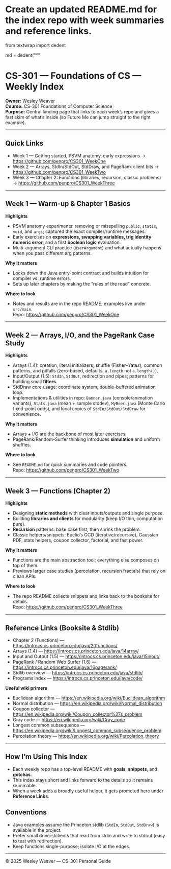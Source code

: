 # Create an updated README.md for the index repo with week summaries and reference links.
from textwrap import dedent

md = dedent("""
# CS-301 — Foundations of CS — Weekly Index

**Owner:** Wesley Weaver  
**Course:** CS-301 Foundations of Computer Science  
**Purpose:** Central landing page that links to each week’s repo and gives a fast skim of what’s inside (so Future Me can jump straight to the right example).

---

## Quick Links
- Week 1 — Getting started, PSVM anatomy, early expressions → <https://github.com/penpro/CS301_WeekOne>
- Week 2 — Arrays, StdIn/StdOut, StdDraw, and PageRank client bits → <https://github.com/penpro/CS301_WeekTwo>
- Week 3 — Chapter 2: Functions (libraries, recursion, classic problems) → <https://github.com/penpro/CS301_WeekThree>

---

## Week 1 — Warm-up & Chapter 1 Basics
**Highlights**
- PSVM anatomy experiments: removing or misspelling `public`, `static`, `void`, and `args`; captured the exact compiler/runtime messages.  
- Early exercises on **expressions, swapping variables, trig identity numeric error**, and a first **boolean logic** evaluation.  
- Multi-argument CLI practice (`UserArgument`) and what actually happens when you pass different arg patterns.

**Why it matters**
- Locks down the Java entry-point contract and builds intuition for compiler vs. runtime errors.
- Sets up later chapters by making the “rules of the road” concrete.

**Where to look**
- Notes and results are in the repo README; examples live under `src/main`.  
Repo: <https://github.com/penpro/CS301_WeekOne>

---

## Week 2 — Arrays, I/O, and the PageRank Case Study
**Highlights**
- Arrays (1.4): creation, literal initializers, shuffle (Fisher–Yates), common patterns, and pitfalls (zero-based, defaults, `a.length` not `a.length()`).  
- Input/Output (1.5): `StdIn`, `StdOut`, redirection and pipes; patterns for building small **filters**.  
- StdDraw core usage: coordinate system, double-buffered animation loop.  
- Implementations & utilities in repo: `Banner.java` (console/animation variants), `Stats.java` (mean + sample stddev), `MyBeer.java` (Monte Carlo fixed-point odds), and local copies of `StdIn/StdOut/StdDraw` for convenience.

**Why it matters**
- Arrays + I/O are the backbone of most later exercises.  
- PageRank/Random-Surfer thinking introduces **simulation** and uniform shuffles.

**Where to look**
- See `README.md` for quick summaries and code pointers.  
Repo: <https://github.com/penpro/CS301_WeekTwo>

---

## Week 3 — Functions (Chapter 2)
**Highlights**
- Designing **static methods** with clear inputs/outputs and single purpose.  
- Building **libraries and clients** for modularity (keep I/O thin, computation pure).  
- **Recursion** patterns: base case first, then shrink the problem.  
- Classic helpers/snippets: Euclid’s GCD (iterative/recursive), Gaussian PDF, stats helpers, coupon collector, factorial, and fast power.

**Why it matters**
- Functions are the main abstraction tool; everything else composes on top of them.  
- Previews larger case studies (percolation, recursion fractals) that rely on clean APIs.

**Where to look**
- The repo README collects snippets and links back to the booksite for details.  
Repo: <https://github.com/penpro/CS301_WeekThree>

---

## Reference Links (Booksite & Stdlib)
- Chapter 2 (Functions) — <https://introcs.cs.princeton.edu/java/20functions/>
- Arrays (1.4) — <https://introcs.cs.princeton.edu/java/14array/>
- Input and Output (1.5) — <https://introcs.cs.princeton.edu/java/15inout/>
- PageRank / Random Web Surfer (1.6) — <https://introcs.cs.princeton.edu/java/16pagerank/>
- Stdlib overview — <https://introcs.cs.princeton.edu/java/stdlib/>
- Programs index — <https://introcs.cs.princeton.edu/java/code/>

**Useful wiki primers**
- Euclidean algorithm — <https://en.wikipedia.org/wiki/Euclidean_algorithm>  
- Normal distribution — <https://en.wikipedia.org/wiki/Normal_distribution>  
- Coupon collector — <https://en.wikipedia.org/wiki/Coupon_collector%27s_problem>  
- Gray code — <https://en.wikipedia.org/wiki/Gray_code>  
- Longest common subsequence — <https://en.wikipedia.org/wiki/Longest_common_subsequence_problem>  
- Percolation theory — <https://en.wikipedia.org/wiki/Percolation_theory>

---

## How I’m Using This Index
- Each weekly repo has a top-level README with **goals**, **snippets**, and **gotchas**.  
- This index stays short and links forward to the details so it remains skimmable.  
- When a week adds a broadly useful helper, it gets promoted here under **Reference Links**.

## Conventions
- Java examples assume the Princeton stdlib (`StdIn`, `StdOut`, `StdDraw`) is available in the project.  
- Prefer small drivers/clients that read from stdin and write to stdout (easy to test with redirection).  
- Keep functions single-purpose; isolate I/O at the edges.  


---

© 2025 Wesley Weaver — CS-301 Personal Guide

